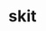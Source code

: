 ---
category: 4-letters
denotation: null
name: skit
reference_link: https://www.etymonline.com/word/skit
root_language: null
root_name: null
title: skit
type: free
word_sums:
- respelling: skit
  sum: 'Skit + '
---